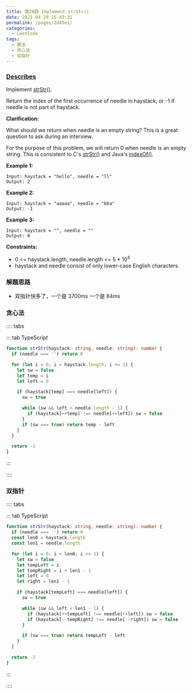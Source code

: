 ```yaml
---
title: 第28题-Implement strStr()
date: 2021-04-20 15:43:31
permalink: /pages/2d45e1/
categories:
  - LeetCode
tags:
  - 算法
  - 贪心法
  - 双指针
---
```


### [Describes](https://leetcode-cn.com/problems/implement-strstr/)

Implement <span class="span-shadow">[strStr()](http://www.cplusplus.com/reference/cstring/strstr/)</span>.

Return the index of the first occurrence of needle in haystack, or <span class="span-shadow">-1</span> if <span class="span-shadow">needle</span> is not part of <span class="span-shadow">haystack</span>.

<!-- more -->

**Clarification:**

What should we return when <span class="span-shadow">needle</span> is an empty string? This is a great question to ask during an interview.

For the purpose of this problem, we will return 0 when needle is an empty string. This is consistent to C's <span class="span-shadow">[strStr()](http://www.cplusplus.com/reference/cstring/strstr/)</span> and Java's <span class="span-shadow">[indexOf()](<https://docs.oracle.com/javase/7/docs/api/java/lang/String.html#indexOf(java.lang.String)>)</span>.

**Example 1:**

```
Input: haystack = "hello", needle = "ll"
Output: 2
```

**Example 2:**

```
Input: haystack = "aaaaa", needle = "bba"
Output: -1
```

**Example 3:**

```
Input: haystack = "", needle = ""
Output: 0
```

**Constraints:**

- <span class="span-shadow">0 <= haystack.length, needle.length <= 5 \* 10<sup>4</sup></span>
- <span class="span-shadow">haystack</span> and <span class="span-shadow">needle</span> consist of only lower-case English characters.

### 解题思路

- 双指针快多了，一个是 3700ms 一个是 84ms

### 贪心法

:::: tabs

::: tab TypeScript

```TypeScript
function strStr(haystack: string, needle: string): number {
  if (needle === '') return 0

  for (let i = 0; i < haystack.length; i += 1) {
    let sw = false
    let temp = i
    let left = 0

    if (haystack[temp] === needle[left]) {
      sw = true

      while (sw && left < needle.length - 1) {
        if (haystack[++temp] !== needle[++left]) sw = false
      }
      if (sw === true) return temp - left
    }
  }

  return -1
}
```

:::

::::

### 双指针

:::: tabs

::: tab TypeScript

```TypeScript
function strStr(haystack: string, needle: string): number {
  if (needle === '') return 0
  const len0 = haystack.length
  const len1 = needle.length

  for (let i = 0; i < len0; i += 1) {
    let sw = false
    let tempLeft = i
    let tempRight = i + len1 - 1
    let left = 0
    let right = len1 - 1

    if (haystack[tempLeft] === needle[left]) {
      sw = true

      while (sw && left < len1 - 1) {
        if (haystack[++tempLeft] !== needle[++left]) sw = false
        if (haystack[--tempRight] !== needle[--right]) sw = false
      }

      if (sw === true) return tempLeft - left
    }
  }

  return -1
}
```

:::

::::
